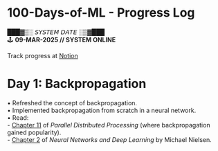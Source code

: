 # 100-Days-of-ML - Progress Log
███▓▒░ 𝘚𝘠𝘚𝘛𝘌𝘔 𝘋𝘈𝘛𝘌 ░▒▓███  
🕹️ **09-MAR-2025 // SYSTEM ONLINE**  

Track progress at [Notion](https://light-magnolia-fa3.notion.site/100DaysofML-1b0500643b73802a81bdfe1e9c40dd8b?pvs=74)

# Day 1: Backpropagation
• Refreshed the concept of backpropagation.  
• Implemented backpropagation from scratch in a neural network.  
• Read:  
    - <a href="https://stanford.edu/~jlmcc/papers/PDP/Volume%201/Chap8_PDP86.pdf" target="_blank">Chapter 11</a> of *Parallel Distributed Processing* (where backpropagation gained popularity).  
    - <a href="http://neuralnetworksanddeeplearning.com/chap2.html" taget="_blank">Chapter 2</a> of *Neural Networks and Deep Learning* by Michael Nielsen.  

